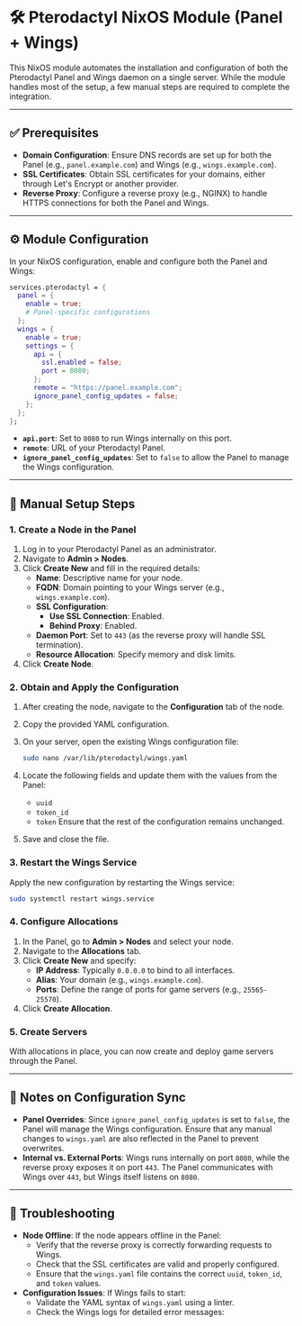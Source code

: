 # 🛠️ Pterodactyl NixOS Module (Panel + Wings)

This NixOS module automates the installation and configuration of both the
Pterodactyl Panel and Wings daemon on a single server. While the module handles
most of the setup, a few manual steps are required to complete the integration.

---

## ✅ Prerequisites

- **Domain Configuration**: Ensure DNS records are set up for both the Panel
  (e.g., `panel.example.com`) and Wings (e.g., `wings.example.com`).
- **SSL Certificates**: Obtain SSL certificates for your domains, either through
  Let's Encrypt or another provider.
- **Reverse Proxy**: Configure a reverse proxy (e.g., NGINX) to handle HTTPS
  connections for both the Panel and Wings.

---

## ⚙️ Module Configuration

In your NixOS configuration, enable and configure both the Panel and Wings:

```nix
services.pterodactyl = {
  panel = {
    enable = true;
    # Panel-specific configurations
  };
  wings = {
    enable = true;
    settings = {
      api = {
        ssl.enabled = false;
        port = 8080;
      };
      remote = "https://panel.example.com";
      ignore_panel_config_updates = false;
    };
  };
};
```

- **`api.port`**: Set to `8080` to run Wings internally on this port.
- **`remote`**: URL of your Pterodactyl Panel.
- **`ignore_panel_config_updates`**: Set to `false` to allow the Panel to manage
  the Wings configuration.

---

## 📝 Manual Setup Steps

### 1. Create a Node in the Panel

1. Log in to your Pterodactyl Panel as an administrator.
2. Navigate to **Admin > Nodes**.
3. Click **Create New** and fill in the required details:
   - **Name**: Descriptive name for your node.
   - **FQDN**: Domain pointing to your Wings server (e.g., `wings.example.com`).
   - **SSL Configuration**:
     - **Use SSL Connection**: Enabled.
     - **Behind Proxy**: Enabled.
   - **Daemon Port**: Set to `443` (as the reverse proxy will handle SSL
     termination).
   - **Resource Allocation**: Specify memory and disk limits.
4. Click **Create Node**.

### 2. Obtain and Apply the Configuration

1. After creating the node, navigate to the **Configuration** tab of the node.
2. Copy the provided YAML configuration.
3. On your server, open the existing Wings configuration file:

   ```bash
   sudo nano /var/lib/pterodactyl/wings.yaml
   ```

4. Locate the following fields and update them with the values from the Panel:
   - `uuid`
   - `token_id`
   - `token` Ensure that the rest of the configuration remains unchanged.
5. Save and close the file.

### 3. Restart the Wings Service

Apply the new configuration by restarting the Wings service:

```bash
sudo systemctl restart wings.service
```

### 4. Configure Allocations

1. In the Panel, go to **Admin > Nodes** and select your node.
2. Navigate to the **Allocations** tab.
3. Click **Create New** and specify:
   - **IP Address**: Typically `0.0.0.0` to bind to all interfaces.
   - **Alias**: Your domain (e.g., `wings.example.com`).
   - **Ports**: Define the range of ports for game servers (e.g.,
     `25565-25570`).
4. Click **Create Allocation**.

### 5. Create Servers

With allocations in place, you can now create and deploy game servers through
the Panel.

---

## 🔄 Notes on Configuration Sync

- **Panel Overrides**: Since `ignore_panel_config_updates` is set to `false`,
  the Panel will manage the Wings configuration. Ensure that any manual changes
  to `wings.yaml` are also reflected in the Panel to prevent overwrites.
- **Internal vs. External Ports**: Wings runs internally on port `8080`, while
  the reverse proxy exposes it on port `443`. The Panel communicates with Wings
  over `443`, but Wings itself listens on `8080`.

---

## 🧪 Troubleshooting

- **Node Offline**: If the node appears offline in the Panel:
  - Verify that the reverse proxy is correctly forwarding requests to Wings.
  - Check that the SSL certificates are valid and properly configured.
  - Ensure that the `wings.yaml` file contains the correct `uuid`, `token_id`,
    and `token` values.
- **Configuration Issues**: If Wings fails to start:
  - Validate the YAML syntax of `wings.yaml` using a linter.
  - Check the Wings logs for detailed error messages:
